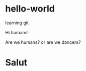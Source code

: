 # hello-world
learning git

Hi humans!

Are we humans? or are we dancers?

<html>
<body>
  <h1> Salut </h1>
</body>
</html>
